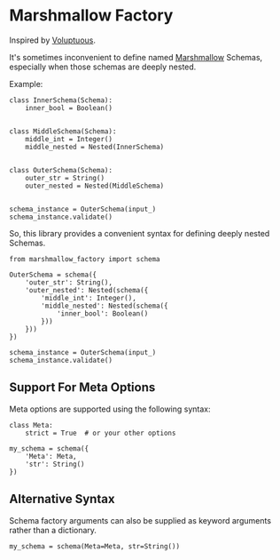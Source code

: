 Marshmallow Factory
===================


Inspired by [Voluptuous](https://github.com/alecthomas/voluptuous).

It's sometimes inconvenient to define named 
[Marshmallow](https://github.com/marshmallow-code/marshmallow)
Schemas, especially when those schemas are deeply nested.

Example:

```
class InnerSchema(Schema):
    inner_bool = Boolean()


class MiddleSchema(Schema):
    middle_int = Integer()
    middle_nested = Nested(InnerSchema)


class OuterSchema(Schema):
    outer_str = String()
    outer_nested = Nested(MiddleSchema)


schema_instance = OuterSchema(input_)
schema_instance.validate()
```

So, this library provides a convenient syntax for defining
deeply nested Schemas.

```
from marshmallow_factory import schema

OuterSchema = schema({
    'outer_str': String(),
    'outer_nested': Nested(schema({
        'middle_int': Integer(),
        'middle_nested': Nested(schema({
            'inner_bool': Boolean()
        }))
    }))
})

schema_instance = OuterSchema(input_)
schema_instance.validate()
```


Support For Meta Options
------------------------

Meta options are supported using the following syntax:

```
class Meta:
    strict = True  # or your other options

my_schema = schema({
    'Meta': Meta,
    'str': String()
})
```


Alternative Syntax
------------------

Schema factory arguments can also be supplied as keyword
arguments rather than a dictionary.

```
my_schema = schema(Meta=Meta, str=String())
```
